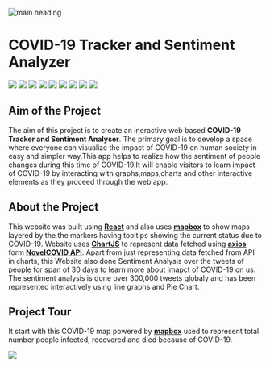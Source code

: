 ![main heading](https://github.com/surajsly/covid19/blob/gh-pages/static/media/grayed.a049ed61.png) 
# COVID-19 Tracker and Sentiment Analyzer
![](https://img.shields.io/badge/react-16.13.1-red?style=for-the-badge&logo=appveyor)
![](https://img.shields.io/badge/reaxtDOM-16.13.1-red?style=for-the-badge&logo=appveyor)
![](https://img.shields.io/badge/materialUI-4.10.0-success?style=for-the-badge&logo=appveyor)
![](https://img.shields.io/badge/axios-0.19.2--success?style=for-the-badge&logo=appveyor)
![](https://img.shields.io/badge/mapbox-1.10.1-success?style=for-the-badge&logo=appveyor)
![](https://img.shields.io/badge/chartJS-2.9.3-success?style=for-the-badge&logo=appveyor)
![](https://img.shields.io/badge/classNames-2.2.6-success?style=for-the-badge&logo=appveyor)
![](https://img.shields.io/badge/leaflet-1.6.0-success?style=for-the-badge&logo=appveyor)
![](https://img.shields.io/badge/ghpages-2.2.0-success?style=for-the-badge&logo=appveyor)

## Aim of the Project

The aim of this project is to create an ineractive web based **COVID-19 Tracker and Sentiment Analyser**. The primary goal is to develop a space where everyone can visualize the impact of COVID-19 on human society in easy and simpler way.This app helps to realize how the sentiment of people changes during this time of COVID-19.It will enable visitors to learn impact of COVID-19 by interacting with graphs,maps,charts and other interactive elements as they proceed through the web app.
  
## About the Project

This website was built using **[React](https://reactjs.org/)** and also uses **[mapbox](https://www.mapbox.com/)** to show maps layered by the the markers having tooltips showing the current status due to COVID-19. Website uses **[ChartJS](https://www.chartjs.org/)** to represent data fetched using **[axios](https://www.npmjs.com/package/axios)** form **[NovelCOVID API](https://github.com/NovelCOVID/API)**. Apart from just representing data fetched from API in charts, this Website also done Sentiment Analysis over the tweets of people for span of 30 days to learn more about imapct of COVID-19 on us. The sentiment analysis is done over 300,000 tweets globaly and has been represented interactively using line graphs and Pie Chart.     

## Project Tour

It start with this COVID-19 map powered by **[mapbox](https://www.mapbox.com/)** used to represent total number people infected, recovered and died because of COVID-19.

![](https://drive.google.com/file/d/10ph1qcR075T-YiSJPSFwy2_6FQT2J5BK/view?usp=sharing)
